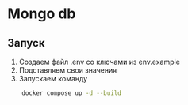 # Mongo db

## Запуск
1. Создаем файл .env со ключами из env.example
2. Подставляем свои значения
3. Запускаем команду
```bash
    docker compose up -d --build
```
